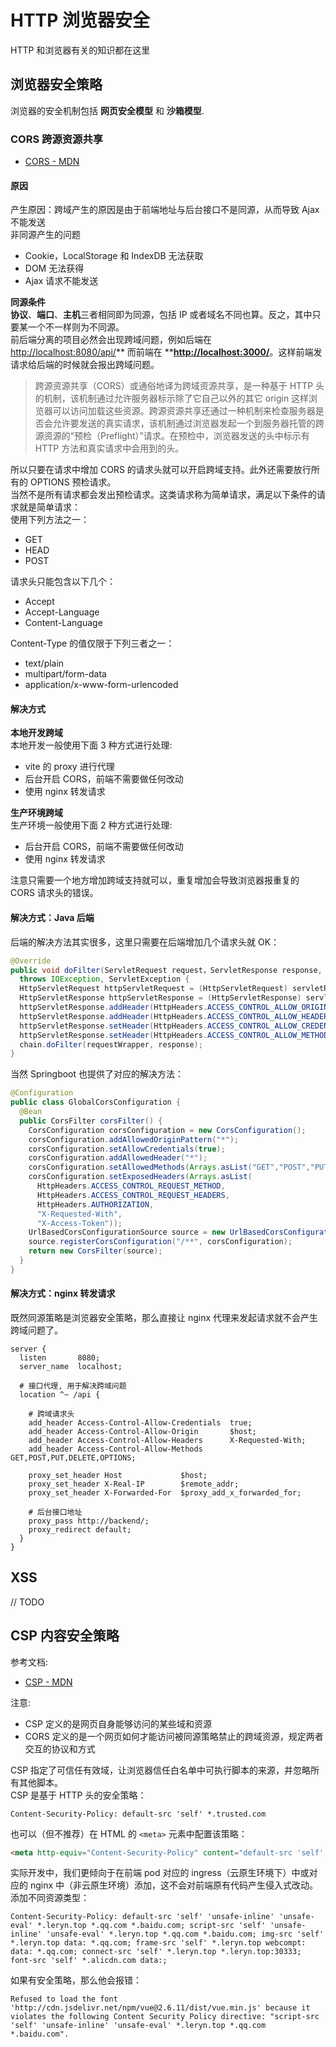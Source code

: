 
# HTTP 浏览器安全
HTTP 和浏览器有关的知识都在这里

## 浏览器安全策略
浏览器的安全机制包括 **网页安全模型** 和 **沙箱模型**.

### CORS 跨源资源共享

- [CORS - MDN](https://developer.mozilla.org/zh-CN/docs/Web/HTTP/CORS)

#### 原因
产生原因：跨域产生的原因是由于前端地址与后台接口不是同源，从而导致 Ajax 不能发送<br />非同源产生的问题

- Cookie，LocalStorage 和 IndexDB 无法获取
- DOM 无法获得
- Ajax 请求不能发送

**同源条件**<br />**协议**、**端口**、**主机**三者相同即为同源，包括 IP 或者域名不同也算。反之，其中只要某一个不一样则为不同源。<br />前后端分离的项目必然会出现跨域问题，例如后端在 [http://localhost:8080/api/](http://localhost:8080/api/)** 而前端在 **[**http://localhost:3000/**](http://localhost:3000/)。这样前端发请求给后端的时候就会报出跨域问题。
> 跨源资源共享（CORS）或通俗地译为跨域资源共享，是一种基于 HTTP 头的机制，该机制通过允许服务器标示除了它自己以外的其它 origin 这样浏览器可以访问加载这些资源。跨源资源共享还通过一种机制来检查服务器是否会允许要发送的真实请求，该机制通过浏览器发起一个到服务器托管的跨源资源的“预检（Preflight）”请求。在预检中，浏览器发送的头中标示有 HTTP 方法和真实请求中会用到的头。

所以只要在请求中增加 CORS 的请求头就可以开启跨域支持。此外还需要放行所有的 OPTIONS 预检请求。<br />当然不是所有请求都会发出预检请求。这类请求称为简单请求，满足以下条件的请求就是简单请求：<br />使用下列方法之一：

- GET
- HEAD
- POST

请求头只能包含以下几个：

- Accept
- Accept-Language
- Content-Language

Content-Type 的值仅限于下列三者之一：

- text/plain
- multipart/form-data
- application/x-www-form-urlencoded

#### 解决方式
**本地开发跨域**<br />本地开发一般使用下面 3 种方式进行处理:

- vite 的 proxy 进行代理
- 后台开启 CORS，前端不需要做任何改动
- 使用 nginx 转发请求

**生产环境跨域**<br />生产环境一般使用下面 2 种方式进行处理:

- 后台开启 CORS，前端不需要做任何改动
- 使用 nginx 转发请求

注意只需要一个地方增加跨域支持就可以，重复增加会导致浏览器报重复的 CORS 请求头的错误。

#### 解决方式：Java 后端
后端的解决方法其实很多，这里只需要在后端增加几个请求头就 OK：
```java
@Override
public void doFilter(ServletRequest request，ServletResponse response, FilterChain chain)
  throws IOException, ServletException {
  HttpServletRequest httpServletRequest = (HttpServletRequest) servletRequest;
  HttpServletResponse httpServletResponse = (HttpServletResponse) servletResponse;
  httpServletResponse.addHeader(HttpHeaders.ACCESS_CONTROL_ALLOW_ORIGIN, httpServletRequest.getHeader(HttpHeaders.ORIGIN));
  httpServletResponse.addHeader(HttpHeaders.ACCESS_CONTROL_ALLOW_HEADERS, getHeaders(httpServletRequest));
  httpServletResponse.setHeader(HttpHeaders.ACCESS_CONTROL_ALLOW_CREDENTIALS, "true");
  httpServletResponse.setHeader(HttpHeaders.ACCESS_CONTROL_ALLOW_METHODS, "GET,POST,PUT,DELETE,OPTIONS");
  chain.doFilter(requestWrapper, response);
}
```
当然 Springboot 也提供了对应的解决方法：
```java
@Configuration
public class GlobalCorsConfiguration {
  @Bean
  public CorsFilter corsFilter() {
    CorsConfiguration corsConfiguration = new CorsConfiguration();
    corsConfiguration.addAllowedOriginPattern("*");
    corsConfiguration.setAllowCredentials(true);
    corsConfiguration.addAllowedHeader("*");
    corsConfiguration.setAllowedMethods(Arrays.asList("GET","POST","PUT","DELETE","OPTIONS"));
    corsConfiguration.setExposedHeaders(Arrays.asList(
      HttpHeaders.ACCESS_CONTROL_REQUEST_METHOD,
      HttpHeaders.ACCESS_CONTROL_REQUEST_HEADERS,
      HttpHeaders.AUTHORIZATION,
      "X-Requested-With",
      "X-Access-Token"));
    UrlBasedCorsConfigurationSource source = new UrlBasedCorsConfigurationSource();
    source.registerCorsConfiguration("/**", corsConfiguration);
    return new CorsFilter(source);
  }
}
```

#### 解决方式：nginx 转发请求
既然同源策略是浏览器安全策略，那么直接让 nginx 代理来发起请求就不会产生跨域问题了。
```nginx
server {
  listen       8080;
  server_name  localhost;
  
  # 接口代理, 用于解决跨域问题
  location ^~ /api {
        
    # 跨域请求头
    add_header Access-Control-Allow-Credentials  true;
    add_header Access-Control-Allow-Origin       $host;
    add_header Access-Control-Allow-Headers      X-Requested-With;
    add_header Access-Control-Allow-Methods      GET,POST,PUT,DELETE,OPTIONS;
    
    proxy_set_header Host             $host;
    proxy_set_header X-Real-IP        $remote_addr;
    proxy_set_header X-Forwarded-For  $proxy_add_x_forwarded_for;
    
    # 后台接口地址
    proxy_pass http://backend/;
    proxy_redirect default;
  }
}
```


## XSS
// TODO

## CSP 内容安全策略
参考文档:

- [CSP - MDN](https://developer.mozilla.org/zh-CN/docs/Web/HTTP/CSP)

注意:

- CSP 定义的是网页自身能够访问的某些域和资源
- CORS 定义的是一个网页如何才能访问被同源策略禁止的跨域资源，规定两者交互的协议和方式

CSP 指定了可信任有效域，让浏览器信任白名单中可执行脚本的来源，并忽略所有其他脚本。<br />CSP 是基于 HTTP 头的安全策略：
```http
Content-Security-Policy: default-src 'self' *.trusted.com
```
也可以（但不推荐）在 HTML 的 `<meta>` 元素中配置该策略：
```html
<meta http-equiv="Content-Security-Policy" content="default-src 'self'; img-src https://*; child-src 'none';">
```
实际开发中，我们更倾向于在前端 pod 对应的 ingress（云原生环境下）中或对应的 nginx 中（非云原生环境）添加，这不会对前端原有代码产生侵入式改动。<br />添加不同资源类型：
```http
Content-Security-Policy: default-src 'self' 'unsafe-inline' 'unsafe-eval' *.leryn.top *.qq.com *.baidu.com; script-src 'self' 'unsafe-inline' 'unsafe-eval' *.leryn.top *.qq.com *.baidu.com; img-src 'self' *.leryn.top data: *.qq.com; frame-src 'self' *.leryn.top webcompt: data: *.qq.com; connect-src 'self' *.leryn.top *.leryn.top:30333; font-src 'self' *.alicdn.com data:;
```
如果有安全策略，那么他会报错：
```
Refused to load the font 'http://cdn.jsdelivr.net/npm/vue@2.6.11/dist/vue.min.js' because it violates the following Content Security Policy directive: "script-src 'self' 'unsafe-inline' 'unsafe-eval' *.leryn.top *.qq.com *.baidu.com".
```
